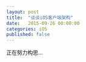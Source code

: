 ```yaml
---
layout: post
title:  "谈谈iOS客户端架构"
date:   2015-09-26 00:00:00
categories: iOS
published: false
---
```


正在努力构思...